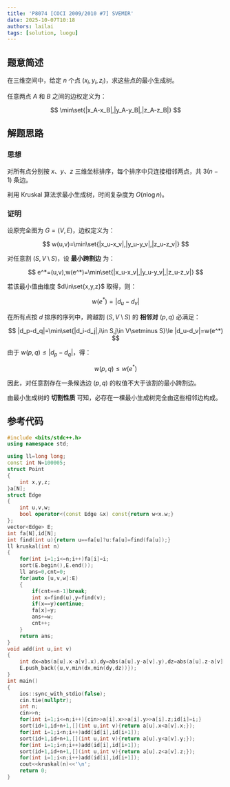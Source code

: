 ```yaml
---
title: 'P8074 [COCI 2009/2010 #7] SVEMIR'
date: 2025-10-07T10:18
authors: lailai
tags: [solution, luogu]
---
```


<Solution pid="P8074" aid="b9asow1t" />

<!-- truncate -->

## 题意简述

在三维空间中，给定 $n$ 个点 $(x_i,y_i,z_i)$，求这些点的最小生成树。

任意两点 $A$ 和 $B$ 之间的边权定义为：

$$
\min\set{|x_A-x_B|,|y_A-y_B|,|z_A-z_B|}
$$

## 解题思路

### 思想

对所有点分别按 $x$、$y$、$z$ 三维坐标排序，每个排序中只连接相邻两点，共 $3(n−1)$ 条边。

利用 Kruskal 算法求最小生成树，时间复杂度为 $O(n\log n)$。

### 证明

设原完全图为 $G=(V,E)$，边权定义为：

$$
w(u,v)=\min\set{|x_u-x_v|,|y_u-y_v|,|z_u-z_v|}
$$

对任意割 $(S,V\setminus S)$，设 **最小跨割边** 为：

$$
e^*=(u,v),w(e^*)=\min\set{|x_u-x_v|,|y_u-y_v|,|z_u-z_v|}
$$

若该最小值由维度 $d\in\set{x,y,z}$ 取得，则：

$$
w(e^*)=|d_u-d_v|
$$

在所有点按 $d$ 排序的序列中，跨越割 $(S,V\setminus S)$ 的 **相邻对** $(p,q)$ 必满足：

$$
|d_p-d_q|=\min\set{|d_i-d_j|,i\in S,j\in V\setminus S}\le |d_u-d_v|=w(e^*)
$$

由于 $w(p,q)\le |d_p-d_q|$，得：

$$
w(p,q)\le w(e^*)
$$

因此，对任意割存在一条候选边 $(p,q)$ 的权值不大于该割的最小跨割边。

由最小生成树的 **切割性质** 可知，必存在一棵最小生成树完全由这些相邻边构成。

## 参考代码

```cpp
#include <bits/stdc++.h>
using namespace std;

using ll=long long;
const int N=100005;
struct Point
{
	int x,y,z;
}a[N];
struct Edge
{
	int u,v,w;
	bool operator<(const Edge &x) const{return w<x.w;}
};
vector<Edge> E;
int fa[N],id[N];
int find(int u){return u==fa[u]?u:fa[u]=find(fa[u]);}
ll kruskal(int n)
{
	for(int i=1;i<=n;i++)fa[i]=i;
	sort(E.begin(),E.end());
	ll ans=0,cnt=0;
	for(auto [u,v,w]:E)
	{
		if(cnt==n-1)break;
		int x=find(u),y=find(v);
		if(x==y)continue;
		fa[x]=y;
		ans+=w;
		cnt++;
	}
	return ans;
}
void add(int u,int v)
{
	int dx=abs(a[u].x-a[v].x),dy=abs(a[u].y-a[v].y),dz=abs(a[u].z-a[v].z);
	E.push_back({u,v,min(dx,min(dy,dz))});
}
int main()
{
	ios::sync_with_stdio(false);
	cin.tie(nullptr);
	int n;
	cin>>n;
	for(int i=1;i<=n;i++){cin>>a[i].x>>a[i].y>>a[i].z;id[i]=i;}
	sort(id+1,id+n+1,[](int u,int v){return a[u].x<a[v].x;});
	for(int i=1;i<n;i++)add(id[i],id[i+1]);
	sort(id+1,id+n+1,[](int u,int v){return a[u].y<a[v].y;});
	for(int i=1;i<n;i++)add(id[i],id[i+1]);
	sort(id+1,id+n+1,[](int u,int v){return a[u].z<a[v].z;});
	for(int i=1;i<n;i++)add(id[i],id[i+1]);
	cout<<kruskal(n)<<'\n';
	return 0;
}
```
